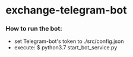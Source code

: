 # exchange-telegram-bot

### How to run the bot:
- set Telegram-bot's token to ./src/config.json
- execute: $ python3.7 start_bot_service.py
